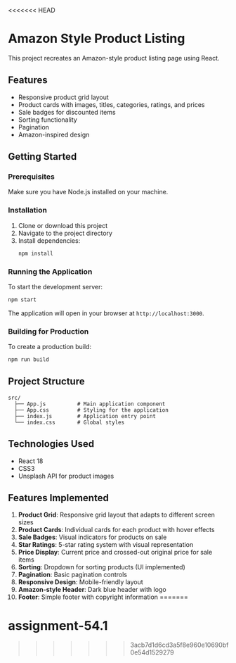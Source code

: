 <<<<<<< HEAD
# Amazon Style Product Listing

This project recreates an Amazon-style product listing page using React.

## Features

- Responsive product grid layout
- Product cards with images, titles, categories, ratings, and prices
- Sale badges for discounted items
- Sorting functionality
- Pagination
- Amazon-inspired design

## Getting Started

### Prerequisites

Make sure you have Node.js installed on your machine.

### Installation

1. Clone or download this project
2. Navigate to the project directory
3. Install dependencies:
   ```bash
   npm install
   ```

### Running the Application

To start the development server:

```bash
npm start
```

The application will open in your browser at `http://localhost:3000`.

### Building for Production

To create a production build:

```bash
npm run build
```

## Project Structure

```
src/
  ├── App.js          # Main application component
  ├── App.css         # Styling for the application
  ├── index.js        # Application entry point
  └── index.css       # Global styles
```

## Technologies Used

- React 18
- CSS3
- Unsplash API for product images

## Features Implemented

1. **Product Grid**: Responsive grid layout that adapts to different screen sizes
2. **Product Cards**: Individual cards for each product with hover effects
3. **Sale Badges**: Visual indicators for products on sale
4. **Star Ratings**: 5-star rating system with visual representation
5. **Price Display**: Current price and crossed-out original price for sale items
6. **Sorting**: Dropdown for sorting products (UI implemented)
7. **Pagination**: Basic pagination controls
8. **Responsive Design**: Mobile-friendly layout
9. **Amazon-style Header**: Dark blue header with logo
10. **Footer**: Simple footer with copyright information
=======
# assignment-54.1
>>>>>>> 3acb7d1d6cd3a5f8e960e10690bf0e54d1529279
